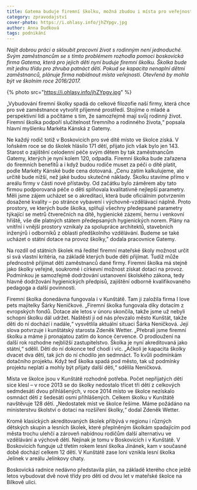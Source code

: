 ```yaml
---
title: Gatema buduje firemní školku, možná zbudou i místa pro veřejnost
category: zpravodajství
cover-photo: https://i.ohlasy.info/jhZYpgv.jpg
author: Anna Dudková
tags: podnikání
---
```


*Najít dobrou práci a skloubit pracovní život s rodinným není jednoduché. Svým zaměstnancům se s tímto problémem rozhodla pomoci boskovická firma Gatema, která pro jejich děti nyní buduje firemní školku. Školka bude mít jednu třídu pro zhruba patnáct dětí. Pokud se kapacita nenaplní dětmi zaměstnanců, plánuje firma nabídnout místa veřejnosti. Otevřená by mohla být ve školním roce 2016/2017.*

{% photo src="https://i.ohlasy.info/jhZYpgv.jpg" %}

„Vybudování firemní školky spadá do celkové filozofie naší firmy, která chce pro své zaměstnance vytvořit příjemné prostředí. Stojíme o mladé a perspektivní lidi a počítáme s tím, že samozřejmě mají svůj rodinný život. Firemní školka podpoří slučitelnost firemního a rodinného života,“ popsala hlavní myšlenku Markéta Kánská z Gatemy.

Ne každý rodič totiž v Boskovicích pro své dítě místo ve školce získá. V loňském roce se do školek hlásilo 171 dětí, přijato jich však bylo jen 143. Starost o zajištění celodenní péče svým dětem by tak zaměstnancům Gatemy, kterých je nyní kolem 120, odpadla. Firemní školka bude zařazena do firemních benefitů a i když budou rodiče muset za péči o dítě platit, podle Markéty Kánské bude cena dotovaná. „Cenu zatím kalkulujeme, ale určitě bude nižší, než jaké budou skutečné náklady. Školku stavíme přímo v areálu firmy v části nové přístavby. Od začátku bylo záměrem aby tato firmou podporovaná péče o děti splňovala kvalitativně nejlepší parametry. Měli jsme zájem ucházet se o akreditaci, která bude oficiálním potvrzením dosažené kvality –  po stránce vybavení i výchovně-vzdělávací náplně. Proto prostory, ve kterých bude školka, splňují všechny předepsané parametry týkající se metrů čtverečních na dítě, hygienické zázemí, hernu i venkovní hřiště, vše dle platných státem předepsaných hygienických norem. Plány na vnitřní i vnější prostory vznikaly za spolupráce architektů, stavebních inženýrů i odborníků z oblasti předškolního vzdělávání. Budeme se také ucházet o státní dotace na provoz školky,” dodala pracovnice Gatemy.

Na rozdíl od státních školek má ředitel firemní mateřské školy možnost určit si svá vlastní kritéria, na základě kterých bude děti přijímat. Tudíž může přednostně přijímat děti zaměstnanců dané firmy. Firemní školka má stejně jako školky veřejné, soukromé i církevní možnost získat dotaci na provoz. Podmínkou je samozřejmě dodržování ustanovení školského zákona, tedy hlavně dodržování hygienických předpisů, zajištění odborně kvalifikovaného pedagoga a další povinnosti.

Firemní školka donedávna fungovala i v Kunštátě. Tam ji založila firma I love pets majitelky Šárky Neničkové. „Firemní školka fungovala díky dotacím z evropských fondů. Dotace ale letos v únoru skončila, takže jsme už nebyli schopni školku dál udržet. Naštěstí ji od nás převzalo město Kunštát, takže děti do ní dochází i nadále,“ vysvětlila aktuální situaci Šárka Neničková. Její slova potvrzuje i kunštátský starosta Zdeněk Wetter. „Přebrali jsme firemní školku a máme ji pronajatou zatím do konce července. O prodloužení na další rok rozhodne nejbližší zastupitelstvo. Školka je nyní akreditovaná jako státní,“ sdělil. Dětí do ní dokonce teď chodí i víc. „Ačkoli je kapacita školky dvacet dva dětí, tak jich do ní chodilo jen sedmnáct. To kvůli podmínkám dotačního projektu. Když teď školka spadá pod město, tak už podmínky projektu neplatí a mohly být přijaty další děti,“ sdělila Neničková. 

Místa ve školce jsou v Kunštátě rozhodně potřeba. Počet nepřijatých dětí sice klesl – v roce 2013 se do školky nedostalo třicet tři dětí z celkových sedmdesáti dvou přihlášených, v roce 2014 místo ve školce nezískalo osmnáct dětí z šedesáti osmi přihlášených. Celkem školku v Kunštátě navštěvuje 128 dětí. „Nedostatek míst ve školce řešíme. Máme požádáno na ministerstvu školství o dotaci na rozšíření školky,“ dodal Zdeněk Wetter.

Kromě klasických akreditovaných školek přibývá v regionu i různých dětských skupin a lesních školek, které přeplněným školkám spadajícím pod města trochu ulehčí a zároveň nabídnou rodičům další alternativu ve vzdělávání a výchově dětí. Nejinak je tomu v Boskovicích i v Kunštátě. V Boskovicích funguje už třetím rokem lesní školka Jinánek, kam v současné době dochází celkem 12 dětí. V Kunštátě zase loni vznikla lesní školka Jelínek v areálu Jelínkovy chaty. 

Boskovická radnice nedávno představila plán, na základě kterého chce ještě letos vybudovat dvě nové třídy pro děti od dvou let v mateřské školce na Bílkově ulici.
